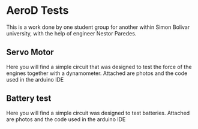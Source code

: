 # AeroD Tests 
  This is a work done by one student group for another within Simon Bolivar university, with the help of engineer Nestor Paredes.
## Servo Motor
  Here you will find a simple circuit that was designed to test the force of the engines together with a dynamometer. Attached are photos and the code used in the arduino IDE
  
## Battery test
  Here you will find a simple circuit was designed to test batteries.
  Attached are photos and the code used in the arduino IDE
